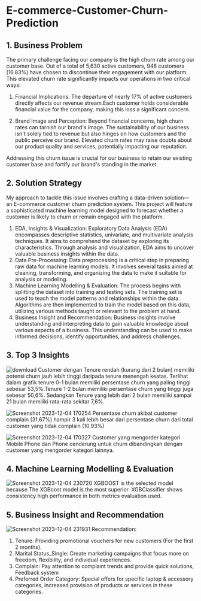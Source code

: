 # E-commerce-Customer-Churn-Prediction

## 1. Business Problem

The primary challenge facing our company is the high churn rate among our customer base. Out of a total of 5,630 active customers, 948 customers (16.83%) have chosen to discontinue their engagement with our platform. This elevated churn rate significantly impacts our operations in two critical ways:

1. Financial Implications: The departure of nearly 17% of active customers directly affects our revenue stream.Each customer holds considerable financial value for the company, making this loss a significant concern.

2. Brand Image and Perception: Beyond financial concerns, high churn rates can tarnish our brand's image. The sustainability of our business isn't solely tied to revenue but also hinges on how customers and the public perceive our brand. Elevated churn rates may raise doubts about our product quality and services, potentially impacting our reputation.

Addressing this churn issue is crucial for our business to retain our existing customer base and fortify our brand's standing in the market.

## 2. Solution Strategy

My approach to tackle this issue involves crafting a data-driven solution—an E-commerce customer churn prediction system. This project will feature a sophisticated machine learning model designed to forecast whether a customer is likely to churn or remain engaged with the platform.

1. EDA, Insights & Visualization:  Exploratory Data Analysis (EDA) encompasses descriptive statistics, univariate, and multivariate analysis techniques. It aims to comprehend the dataset by exploring its characteristics. Through analysis and visualization, EDA aims to uncover valuable business insights within the data.
2. Data Pre-Processing: Data preprocessing is a critical step in preparing raw data for machine learning models. It involves several tasks aimed at cleaning, transforming, and organizing the data to make it suitable for analysis or modeling.
3. Machine Learning Modelling & Evaluation: The process begins with splitting the dataset into training and testing sets. The training set is used to teach the model patterns and relationships within the data. Algorithms are then implemented to train the model based on this data, utilizing various methods taught or relevant to the problem at hand.
4. Business Insight and Recommendation: Business insights involve understanding and interpreting data to gain valuable knowledge about various aspects of a business. This understanding can be used to make informed decisions, identify opportunities, and address challenges.

## 3. Top 3 Insights

![download](https://github.com/muhfahmiamiq/E-commerce-Customer-Churn-Prediction/assets/148199919/c2906159-2886-4d1b-8026-2d3ee6429b3d)
Customer dengan Tenure rendah (kurang dari 2 bulan) memiliki potensi churn jauh lebih tinggi daripada tenure menengah keatas. Terlihat dalam grafik tenure 0-1 bulan memiliki persentase churn yang paling tinggi sebesar 53,5%.Tenure 1-2 bulan memiliki persentase churn yang tinggi juga sebesar 50,6%. Sedangkan Tenure yang lebih dari 2 bulan memiliki sampai 21 bulan memiliki rata-rata sekitar 7,6%.

![Screenshot 2023-12-04 170254](https://github.com/muhfahmiamiq/E-commerce-Customer-Churn-Prediction/assets/148199919/96c39bc5-f37a-482d-9607-f95c587f0448)
Persentase churn akibat customer complain (31.67%) hampir 3 kali lebih besar dari persentase churn dari total customer yang tidak complain (10.93%)

![Screenshot 2023-12-04 170327](https://github.com/muhfahmiamiq/E-commerce-Customer-Churn-Prediction/assets/148199919/6cc8ad8b-701b-4be6-9ea2-5218d807b463)
Customer yang mengorder kategori Mobile Phone dan Phone cenderung untuk churn dibandingkan dengan customer yang mengorder kategori lainnya.

## 4. Machine Learning Modelling & Evaluation

![Screenshot 2023-12-04 230720](https://github.com/muhfahmiamiq/E-commerce-Customer-Churn-Prediction/assets/148199919/128d63c8-8629-4a19-bede-d373de2f98de)
XGBOOST is the selected model because The XGBoost model is the most superior. XGBClassifier shows consistency high performance in both metrics evaluation used.

## 5. Business Insight and Recommendation

![Screenshot 2023-12-04 231931](https://github.com/muhfahmiamiq/E-commerce-Customer-Churn-Prediction/assets/148199919/0d322e56-9d58-48f7-a386-06e71d3c858c)
Recommendation:
1. Tenure: Providing promotional vouchers for new customers (For the first 2 months).
2. Marital Status_Single: Create marketing campaigns that focus more on freedom, flexibility, and individual experiences.
3. Complain: Pay attention to complaint trends and provide quick solutions, Feedback system
4. Preferred Order Category: Special offers for specific laptop & accessory categories, increased provision of products or services in these categories.
